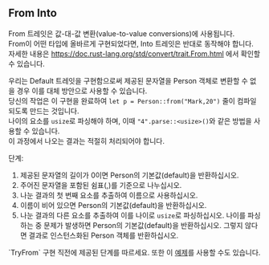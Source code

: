 ## From Into

From 트레잇은 값-대-값 변환(value-to-value conversions)에 사용됩니다.  
From이 어떤 타입에 올바르게 구현되었다면, Into 트레잇은 반대로 동작해야 합니다.  
자세한 내용은 https://doc.rust-lang.org/std/convert/trait.From.html 에서 확인할 수 있습니다.  

우리는 Default 트레잇을 구현함으로써 제공된 문자열을 Person 객체로 변환할 수 없을 경우 이를 대체 방안으로 사용할 수 있습니다.  
당신의 작업은 이 구현을 완료하여 `let p = Person::from("Mark,20")` 줄이 컴파일되도록 만드는 것입니다.  
나이의 요소를 `usize`로 파싱해야 하며, 이때 `"4".parse::<usize>()`와 같은 방법을 사용할 수 있습니다.  
이 과정에서 나오는 결과는 적절히 처리되어야 합니다.  

단계:
1. 제공된 문자열의 길이가 0이면 Person의 기본값(default)을 반환하십시오.
2. 주어진 문자열을 포함된 쉼표(,)를 기준으로 나누십시오.
3. 나눈 결과의 첫 번째 요소를 추출하여 이름으로 사용하십시오.
4. 이름이 비어 있으면 Person의 기본값(default)을 반환하십시오.
5. 나눈 결과의 다른 요소를 추출하여 이를 나이로 `usize`로 파싱하십시오. 나이를 파싱하는 중 문제가 발생하면 Person의 기본값(default)을 반환하십시오. 그렇지 않다면 결과로 인스턴스화된 Person 객체를 반환하십시오.  

<div class="hint"> `TryFrom` 구현 직전에 제공된 단계를 따르세요.  
또한 이 <a href="https://doc.rust-lang.org/std/convert/trait.TryFrom.html">예제</a>를 사용할 수도 있습니다. </div>